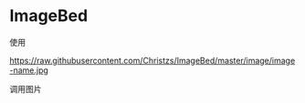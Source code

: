 # ImageBed

使用

https://raw.githubusercontent.com/Christzs/ImageBed/master/image/image-name.jpg

调用图片
